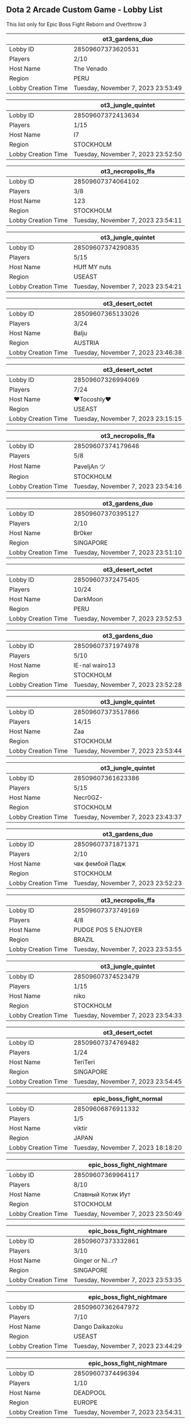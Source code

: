 ## Dota 2 Arcade Custom Game - Lobby List

This list only for Epic Boss Fight Reborn and Overthrow 3

|  | ot3_gardens_duo |
| ------ | ------ |
| Lobby ID | 28509607373620531 |
| Players | 2/10 |
| Host Name | The Venado |
| Region | PERU |
| Lobby Creation Time | Tuesday, November 7, 2023 23:53:49 |


|  | ot3_jungle_quintet |
| ------ | ------ |
| Lobby ID | 28509607372413634 |
| Players | 1/15 |
| Host Name | I7 |
| Region | STOCKHOLM |
| Lobby Creation Time | Tuesday, November 7, 2023 23:52:50 |


|  | ot3_necropolis_ffa |
| ------ | ------ |
| Lobby ID | 28509607374064102 |
| Players | 3/8 |
| Host Name | 123 |
| Region | STOCKHOLM |
| Lobby Creation Time | Tuesday, November 7, 2023 23:54:11 |


|  | ot3_jungle_quintet |
| ------ | ------ |
| Lobby ID | 28509607374290835 |
| Players | 5/15 |
| Host Name | HUff MY nuts |
| Region | USEAST |
| Lobby Creation Time | Tuesday, November 7, 2023 23:54:21 |


|  | ot3_desert_octet |
| ------ | ------ |
| Lobby ID | 28509607365133026 |
| Players | 3/24 |
| Host Name | Balju |
| Region | AUSTRIA |
| Lobby Creation Time | Tuesday, November 7, 2023 23:46:38 |


|  | ot3_desert_octet |
| ------ | ------ |
| Lobby ID | 28509607326994069 |
| Players | 7/24 |
| Host Name | ♥Tocoshly♥ |
| Region | USEAST |
| Lobby Creation Time | Tuesday, November 7, 2023 23:15:15 |


|  | ot3_necropolis_ffa |
| ------ | ------ |
| Lobby ID | 28509607374179646 |
| Players | 5/8 |
| Host Name | PaveljAn ツ |
| Region | STOCKHOLM |
| Lobby Creation Time | Tuesday, November 7, 2023 23:54:16 |


|  | ot3_gardens_duo |
| ------ | ------ |
| Lobby ID | 28509607370395127 |
| Players | 2/10 |
| Host Name | Br0ker |
| Region | SINGAPORE |
| Lobby Creation Time | Tuesday, November 7, 2023 23:51:10 |


|  | ot3_desert_octet |
| ------ | ------ |
| Lobby ID | 28509607372475405 |
| Players | 10/24 |
| Host Name | DarkMoon |
| Region | PERU |
| Lobby Creation Time | Tuesday, November 7, 2023 23:52:53 |


|  | ot3_gardens_duo |
| ------ | ------ |
| Lobby ID | 28509607371974978 |
| Players | 5/10 |
| Host Name | lE-nal wairo13 |
| Region | STOCKHOLM |
| Lobby Creation Time | Tuesday, November 7, 2023 23:52:28 |


|  | ot3_jungle_quintet |
| ------ | ------ |
| Lobby ID | 28509607373517866 |
| Players | 14/15 |
| Host Name | Zaa |
| Region | STOCKHOLM |
| Lobby Creation Time | Tuesday, November 7, 2023 23:53:44 |


|  | ot3_jungle_quintet |
| ------ | ------ |
| Lobby ID | 28509607361623386 |
| Players | 5/15 |
| Host Name | Necr0GZ- |
| Region | STOCKHOLM |
| Lobby Creation Time | Tuesday, November 7, 2023 23:43:37 |


|  | ot3_gardens_duo |
| ------ | ------ |
| Lobby ID | 28509607371871371 |
| Players | 2/10 |
| Host Name | чвк фембой Падж |
| Region | STOCKHOLM |
| Lobby Creation Time | Tuesday, November 7, 2023 23:52:23 |


|  | ot3_necropolis_ffa |
| ------ | ------ |
| Lobby ID | 28509607373749169 |
| Players | 4/8 |
| Host Name | PUDGE POS 5 ENJOYER |
| Region | BRAZIL |
| Lobby Creation Time | Tuesday, November 7, 2023 23:53:55 |


|  | ot3_jungle_quintet |
| ------ | ------ |
| Lobby ID | 28509607374523479 |
| Players | 1/15 |
| Host Name | niko |
| Region | STOCKHOLM |
| Lobby Creation Time | Tuesday, November 7, 2023 23:54:33 |


|  | ot3_desert_octet |
| ------ | ------ |
| Lobby ID | 28509607374769482 |
| Players | 1/24 |
| Host Name | TeriTeri |
| Region | SINGAPORE |
| Lobby Creation Time | Tuesday, November 7, 2023 23:54:45 |


|  | epic_boss_fight_normal |
| ------ | ------ |
| Lobby ID | 28509606876911332 |
| Players | 1/5 |
| Host Name | viktir |
| Region | JAPAN |
| Lobby Creation Time | Tuesday, November 7, 2023 18:18:20 |


|  | epic_boss_fight_nightmare |
| ------ | ------ |
| Lobby ID | 28509607369964117 |
| Players | 8/10 |
| Host Name | Славный Котик Иут |
| Region | STOCKHOLM |
| Lobby Creation Time | Tuesday, November 7, 2023 23:50:49 |


|  | epic_boss_fight_nightmare |
| ------ | ------ |
| Lobby ID | 28509607373332861 |
| Players | 3/10 |
| Host Name | Ginger or Ni...r? |
| Region | SINGAPORE |
| Lobby Creation Time | Tuesday, November 7, 2023 23:53:35 |


|  | epic_boss_fight_nightmare |
| ------ | ------ |
| Lobby ID | 28509607362647972 |
| Players | 7/10 |
| Host Name | Dango Daikazoku |
| Region | USEAST |
| Lobby Creation Time | Tuesday, November 7, 2023 23:44:29 |


|  | epic_boss_fight_nightmare |
| ------ | ------ |
| Lobby ID | 28509607374496394 |
| Players | 1/10 |
| Host Name | DEADPOOL |
| Region | EUROPE |
| Lobby Creation Time | Tuesday, November 7, 2023 23:54:31 |


